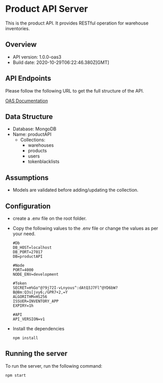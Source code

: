 # Product API Server

This is the product API. It provides RESTful operation for warehouse inventories.

## Overview

- API version: 1.0.0-oas3
- Build date: 2020-10-29T06:22:46.380Z[GMT]

## API Endpoints

Please follow the following URL to get the full structure of the API.

[OAS Documentation](https://app.swaggerhub.com/apis-docs/prakashsingha/inventoryAPI/1.0.0)

## Data Structure

- Database: MongoDB
- Name: productAPI
  - Collections:
    - warehouses
    - products
    - users
    - tokenblacklists

## Assumptions

- Models are validated before adding/updating the collection.

## Configuration

- create a .env file on the root folder.
- Copy the following values to the .env file or change the values as per your need.

  ```
  #Db
  DB_HOST=localhost
  DB_PORT=27017
  DB=productAPI

  #Node
  PORT=4000
  NODE_ENV=development

  #Token
  SECRET=m%Go"@?9j72I-vLnyous^:dAtQ3J7Fl^@YD6bW?B@8m:Q3s[jvy6;/GPR7+2,=Y
  ALGORITHM=HS256
  ISSUER=INVENTORY_APP
  EXPIRY=1h

  #API
  API_VERSION=v1
  ```

- Install the dependencies
  ```
  npm install
  ```

## Running the server

To run the server, run the following command:

```
npm start

```
